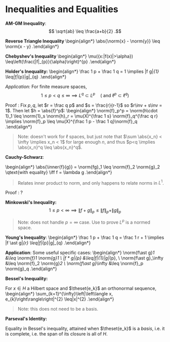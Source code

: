 # Inequalities and Equalities

**AM-GM Inequality**:
$$
\sqrt{ab} \leq \frac{a+b}{2}
.$$

**Reverse Triangle Inequality**
\begin{align*}
\abs{\norm{x} - \norm{y}} \leq \norm{x - y}
.\end{align*}


**Chebyshev's Inequality**
\begin{align*}
\mu(\{x:|f(x)|>\alpha\}) \leq\left(\frac{\|f\|_{p}}{\alpha}\right)^{p}
.\end{align*}

**Holder's Inequality:**
\begin{align*}
\frac 1 p + \frac 1 q = 1 \implies \|f g\|_{1} \leq\|f\|_{p}\|g\|_{q}
.\end{align*}

*Application:*
For finite measure spaces,
$$
1 \leq p < q \leq \infty \implies L^q \subset L^p \quad (\text{ and } \ell^p \subset \ell^q)
$$

Proof 
: Fix $p, q$, let $r = \frac q p$ and $s = \frac{r}{r-1}$ so $r\inv + s\inv = 1$.
  Then let $h = \abs{f}^p$:
  \begin{align*}
  \norm{f}_p^p = \norm{h\cdot 1}_1 \leq \norm{1}_s \norm{h}_r = \mu(X)^{\frac 1 s} \norm{f}_q^{\frac q r}
  \implies \norm{f}_p \leq \mu(X)^{\frac 1 p - \frac 1 q}\norm{f}_q
  .\end{align*}

> Note: doesn't work for $\ell$ spaces, but just note that $\sum \abs{x_n} < \infty \implies x_n < 1$ for large enough $n$, and thus $p<q \implies \abs{x_n}^q \leq \abs{x_n}^q$.

**Cauchy-Schwarz**:

\begin{align*}
\abs{\inner{f}{g}} = \norm{fg}_1 \leq \norm{f}_2 \norm{g}_2
\qtext{with equality} \iff f = \lambda g
.\end{align*}

> Relates inner product to norm, and only happens to relate norms in $L^1$.

Proof
: ?



**Minkowski's Inequality:**
$$
1\leq p < \infty \implies \|f+g\|_{p} \leq\|f\|_{p}+\|g\|_{p}
$$

> Note: does not handle $p=\infty$ case.
> Use to prove $L^p$ is a normed space.

**Young's Inequality**:
\begin{align*}
\frac 1 p + \frac 1 q = \frac 1 r + 1 \implies
\|f \ast g\|_{r} \leq\|f\|_{p}\|g\|_{q}
.\end{align*}

**Application**:
Some useful specific cases:
\begin{align*}
\norm{f\ast g}_1 &\leq \norm{f}_1 \norm{g}_1 \\
\|f * g\|_{p} &\leq\|f\|_{1}\|g\|_{p}, \\
\norm{f\ast g}_\infty &\leq \norm{f}_2 \norm{g}_2 \\
\norm{f\ast g}_\infty &\leq \norm{f}_p \norm{g}_q
.\end{align*}

**Bessel's Inequality:**

For $x\in H$ a Hilbert space and $\theset{e_k}$ an orthonormal sequence,
\begin{align*}
\sum_{k=1}^{\infty}\left|\left\langle x, e_{k}\right\rangle\right|^{2} \leq\|x\|^{2}
.\end{align*}

> Note: this does not need to be a basis.

**Parseval's Identity:**

Equality in Bessel's inequality, attained when $\theset{e_k}$ is a *basis*, i.e. it is complete, i.e. the span of its closure is all of $H$.
